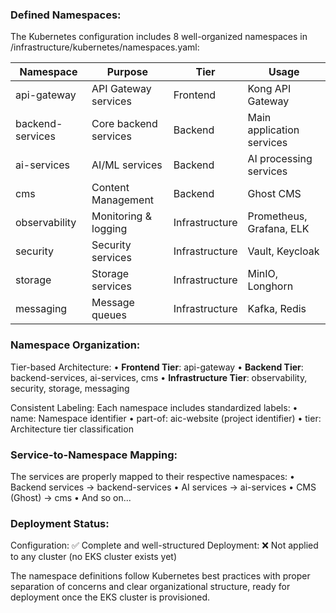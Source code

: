 ### Defined Namespaces:

The Kubernetes configuration includes 8 well-organized namespaces in 
/infrastructure/kubernetes/namespaces.yaml:

| Namespace | Purpose | Tier | Usage |
|-----------|---------|------|-------|
| api-gateway | API Gateway services | Frontend | Kong API Gateway |
| backend-services | Core backend services | Backend | Main application services |
| ai-services | AI/ML services | Backend | AI processing services |
| cms | Content Management | Backend | Ghost CMS |
| observability | Monitoring & logging | Infrastructure | Prometheus, Grafana, ELK |
| security | Security services | Infrastructure | Vault, Keycloak |
| storage | Storage services | Infrastructure | MinIO, Longhorn |
| messaging | Message queues | Infrastructure | Kafka, Redis |

### Namespace Organization:

Tier-based Architecture:
• **Frontend Tier**: api-gateway
• **Backend Tier**: backend-services, ai-services, cms
• **Infrastructure Tier**: observability, security, storage, messaging

Consistent Labeling:
Each namespace includes standardized labels:
• name: Namespace identifier
• part-of: aic-website (project identifier)
• tier: Architecture tier classification

### Service-to-Namespace Mapping:

The services are properly mapped to their respective namespaces:
• Backend services → backend-services
• AI services → ai-services
• CMS (Ghost) → cms
• And so on...

### Deployment Status:

Configuration: ✅ Complete and well-structured
Deployment: ❌ Not applied to any cluster (no EKS cluster exists yet)

The namespace definitions follow Kubernetes best practices with proper separation of concerns 
and clear organizational structure, ready for deployment once the EKS cluster is provisioned.